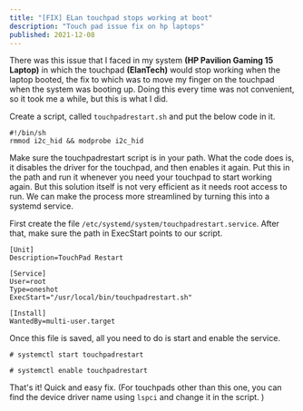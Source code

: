```yaml
---
title: "[FIX] ELan touchpad stops working at boot"
description: "Touch pad issue fix on hp laptops"
published: 2021-12-08
---
```

There was this issue that I faced in my system **(HP Pavilion Gaming 15 Laptop)** in which the touchpad **(ElanTech)** would stop working when the laptop booted, the fix to which was to move my finger on the touchpad when the system was booting up. Doing this every time was not convenient, so it took me a while, but this is what I did.

Create a script, called ```touchpadrestart.sh``` and put the below code in it.

	#!/bin/sh
	rmmod i2c_hid && modprobe i2c_hid

Make sure the touchpadrestart script is in your path.
What the code does is, it disables the driver for the touchpad, and then enables it again. Put this in the path and run it whenever you need your touchpad to start working again. But this solution itself is not very efficient as it needs root access to run. We can make the process more streamlined by turning this into a systemd service.

First create the file ```/etc/systemd/system/touchpadrestart.service```. After that, make sure the path in ExecStart points to our script.


	[Unit]
	Description=TouchPad Restart
	
	[Service]
	User=root
	Type=oneshot
	ExecStart="/usr/local/bin/touchpadrestart.sh"
	
	[Install]
	WantedBy=multi-user.target

Once this file is saved, all you need to do is start and enable the service.

```# systemctl start touchpadrestart```

```# systemctl enable touchpadrestart```


That's it! Quick and easy fix. (For touchpads other than this one, you can find the device driver name using ```lspci``` and change it in the script. )
